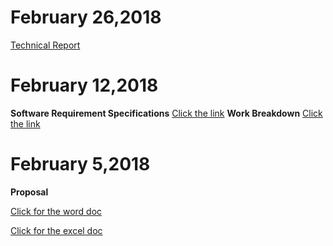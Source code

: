 
# February 26,2018
[Technical Report](https://github.com/RamyaRadhakrishnakumar/ceng355/blob/master/Technical%20Report.docx)


# February 12,2018
**Software Requirement Specifications**
[Click the link]()
**Work Breakdown**
[Click the link](https://github.com/RamyaRadhakrishnakumar/ceng355/blob/master/Work%20Breakdown.docx)


# February 5,2018
**Proposal**

[Click for the word doc](https://github.com/RamyaRadhakrishnakumar/ceng355/blob/master/ProjectProposalStudentNameRev03.docx)

[Click for the excel doc](https://github.com/RamyaRadhakrishnakumar/ceng355/blob/master/ProposalContentStudentNameRev03.xlsx)
